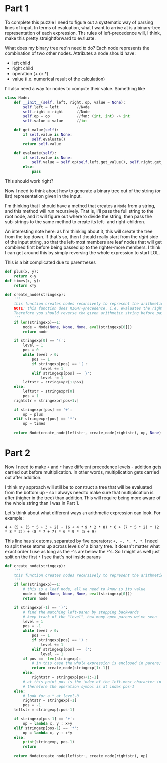 # Part 1

To complete this puzzle I need to figure out a systematic way of parsing lines of input. In terms of evaluation, what I want to arrive at is a binary-tree representation of each expression. The rules of left-precedence will, I think, make this pretty straightforward to evaluate.

What does my binary tree rep'n need to do? Each node represents the combination of two other nodes. Attributes a node should have:
* left child
* right child
* operation (+ or *)
* value (i.e. numerical result of the calculation)

I'll also need a way for nodes to compute their value. Something like
```python
class Node:
    def __init__(self, left, right, op, value = None):
        self.left = left        //Node
        self.right = right      //Node
        self.op = op            //fun: (int, int) -> int
        self.value = value      //int

    def get_value(self):
        if self.value is None:
            self.evaluate()
        return self.value

    def evaluate(self):
        if self.value is None:
            self.value = self.op(self.left.get_value(), self.right.get_value())
        else:
            pass
```

This should work right?

Now I need to think about how to generate a binary tree out of the string (or list) representation given in the input.

I'm thinking that I should have a method that creates a `Node` from a string, and this method will run recursively. That is, I'll pass the full string to the root node, and it will figure out where to divide the string, then pass the sub-strings to the same method to create its left- and right-children.

An interesting note here: as I'm thinking about it, this will create the tree from the top down. If that's so, then I should really start from the *right* side of the input string, so that the left-most members are leaf nodes that will get combined first before being passed up to the righter-more members. I think I can get around this by simply reversing the whole expression to start LOL.

This is a bit complicated due to parentheses

```python
def plus(x, y):
    return x+y
def times(x, y):
    return x*y

def create_node(stringexp):
    '''
    this function creates nodes recursively to represent the arithmetic expression as a binary tree
    NOTE: this function does RIGHT-precedence, i.e. evaluates the right-most expression first, aside from parentheses
    Therefore you should reverse the given arithmetic string before passing it in
    '''
    if len(stringexp)==1:
        node = Node(None, None, None, eval(stringexp[0]))
        return node

    if stringexp[0] == '(':
        level = 1
        pos = 0
        while level > 0:
            pos += 1
            if stringexp[pos] == '(':
                level += 1
            elif stringexp[pos] == '}':
                level -= 1
        leftstr = stringexpr[1:pos]
    else:
        leftstr = stringexpr[0]
        pos = 1
    rightstr = stringexpr[pos+1:]

    if stringexpr[pos] == '+':
        op = plus
    elif stringexpr[pos] == '*':
        op = times
    
    return Node(create_node(leftstr), create_node(rightstr), op, None)
```

# Part 2

Now I need to make `+` and `*` have different precedence levels - addition gets carried out before multiplication. In other words, multiplication gets carried out after addition.

I think my approach will still be to construct a tree that will be evaluated from the bottom up - so I always need to make sure that mutliplication is after (higher in the tree) than addition. This will require being more aware of the whole string than I was in Part 1.

Let's think about what different ways an arithmetic expression can look. For example:
```
4 + (5 + (5 * 5 + 3 + 2) + (6 + 4 * 9 * 2 * 8) * 6 + (7 * 5 * 2) * (2 * 8 * 2)) + (8 * 7 + 7) * 6 * 9 * (5 + 9)
```
This line has six atoms, separated by five operators: `+, +, *, *, *`. I need to split these atoms up across levels of a binary tree. It doesn't matter what exact order I use as long as the `+`'s are below the `*`'s. So I might as well just split on the first `*` I see that's not inside parans

```python
def create_node(stringexp):
    '''
    this function creates nodes recursively to represent the arithmetic expression as a binary tree
    '''
    if len(stringexp)==1:
        # this is a leaf node, all we need to know is its value
        node = Node(None, None, None, eval(stringexp[0]))
        return node

    if stringexp[-1] == ')':
        # find the matching left-paren by stepping backwards
        # keep track of the "level", how many open parens we've seen
        level = 1
        pos = -1
        while level > 0:
            pos -= 1
            if stringexp[pos] == ')':
                level += 1
            elif stringexp[pos] == '(':
                level -= 1
        if pos == -len(stringexp):
            # in this case the whole expression is enclosed in parens; re-call the function after stripping parens away
            return create_node(stringexp[1:-1])
        else:
            rightstr = stringexp[pos+1:-1]
        # at this point pos is the index of the left-most character in the right-hand string
        # therefore the operation symbol is at index pos-1
    else:
        # look for a * at level-0
        rightstr = stringexp[-1]
        pos = -1
    leftstr = stringexp[:pos-1]

    if stringexp[pos-1] == '+':
        op = lambda x, y : x+y
    elif stringexp[pos-1] == '*':
        op = lambda x, y : x*y
    else:
        print(stringexp, pos-1)
        return
    
    return Node(create_node(leftstr), create_node(rightstr), op)
```
